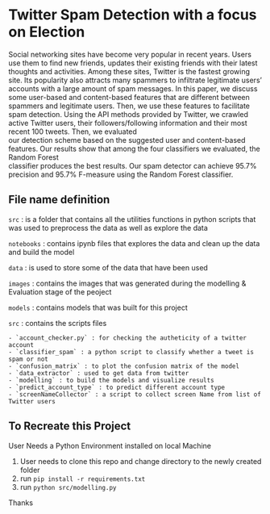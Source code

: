 # Twitter Spam Detection with a focus on Election

Social networking sites have become very popular in recent years. Users  use  them  to  find  new  friends,  updates  their  existing  friends  with  their  latest  
thoughts and activities. Among these sites, Twitter is the fastest growing site. Its popularity  also  attracts  many  spammers  to  infiltrate  legitimate  users’  accounts  with a large amount of spam messages. In this paper, we discuss some user-based and content-based features that are different between spammers and legitimate users.  Then,  we  use  these  features  to  facilitate  spam  detection.  Using  the  API  methods provided by Twitter, we crawled active Twitter users, their followers/following  information  and  their  most  recent  100  tweets.  Then,  we  evaluated  
our detection scheme based on the suggested user and content-based features. Our results  show  that  among  the  four  classifiers  we  evaluated,  the  Random Forest  
classifier  produces  the  best  results.  Our  spam  detector  can  achieve  95.7%  precision and 95.7% F-measure using the Random Forest classifier.

## File name definition

`src` : is a folder that contains all the utilities functions in python scripts that was used to preprocess the data as well as explore the data

`notebooks` : contains ipynb files that explores the data and clean up the data and build the model

`data` : is used to store some of the data that have been used

`images` : contains the images that was generated during the modelling & Evaluation stage of the peoject

`models` : contains models that was built for this project

`src` :  contains the scripts files

    - `account_checker.py` : for checking the autheticity of a twitter account
    - `classifier_spam` : a python script to classify whether a tweet is spam or not
    - `confusion_matrix` : to plot the confusion matrix of the model
    - `data_extractor` : used to get data from twitter
    - `modelling` : to build the models and visualize results
    - `predict_account_type` : to predict different account type
    - `screenNameCollector` : a script to collect screen Name from list of Twitter users

## To Recreate this Project

User Needs a Python Environment installed on local Machine

1. User needs to clone this repo and change directory to the newly created folder
2. run `pip install -r requirements.txt`
3. run `python src/modelling.py`

Thanks
